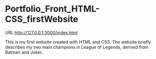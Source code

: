 # Portfolio_Front_HTML-CSS_firstWebsite
URL:http://127.0.0.1:3000/index.html

This is my first website created with HTML and CSS. The website briefly describes my two main champions in League of Legends, derived from Batman and Joker.
